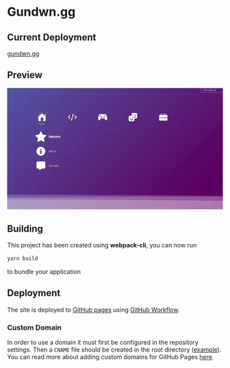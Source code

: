 # Gundwn.gg

## Current Deployment

[gundwn.gg](https://gundwn.gg)

## Preview

<p align="center">
  <img src="docs/preview.webp" alt="Preview" />
</p>

## Building

This project has been created using **webpack-cli**, you can now run

```sh
yarn build
```

to bundle your application

## Deployment

The site is deployed to [GitHub pages](https://gundwn.gg) using [GitHub Workflow](/.github/workflows/static.yml).

### Custom Domain

In order to use a domain it must first be configured in the repository settings. Then a `CNAME` file should be created in the root directory ([example](https://github.com/syntax-tm/gundwn.gg/blob/main/CNAME)). You can read more about adding custom domains for GitHub Pages [here](https://docs.github.com/en/pages/configuring-a-custom-domain-for-your-github-pages-site).
